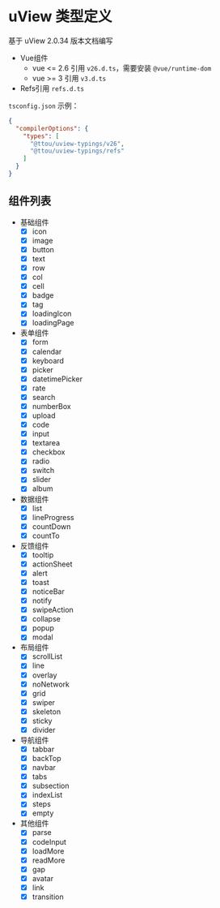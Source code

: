 # uView 类型定义

基于 uView 2.0.34 版本文档编写

- Vue组件
  - vue <= 2.6 引用 `v26.d.ts`，需要安装 `@vue/runtime-dom`
  - vue >= 3 引用 `v3.d.ts`
- Refs引用 `refs.d.ts`

`tsconfig.json` 示例：

```json
{
  "compilerOptions": {
    "types": [
      "@ttou/uview-typings/v26",
      "@ttou/uview-typings/refs"
    ]
  }
}
```

## 组件列表

- 基础组件
  - [x] icon
  - [x] image
  - [x] button
  - [x] text
  - [x] row
  - [x] col
  - [x] cell
  - [x] badge
  - [x] tag
  - [x] loadingIcon
  - [x] loadingPage
- 表单组件
  - [x] form
  - [x] calendar
  - [x] keyboard
  - [x] picker
  - [x] datetimePicker
  - [x] rate
  - [x] search
  - [x] numberBox
  - [x] upload
  - [x] code
  - [x] input
  - [x] textarea
  - [x] checkbox
  - [x] radio
  - [x] switch
  - [x] slider
  - [x] album
- 数据组件
  - [x] list
  - [x] lineProgress
  - [x] countDown
  - [x] countTo
- 反馈组件
  - [x] tooltip
  - [x] actionSheet
  - [x] alert
  - [x] toast
  - [x] noticeBar
  - [x] notify
  - [x] swipeAction
  - [x] collapse
  - [x] popup
  - [x] modal
- 布局组件
  - [x] scrollList
  - [x] line
  - [x] overlay
  - [x] noNetwork
  - [x] grid
  - [x] swiper
  - [x] skeleton
  - [x] sticky
  - [x] divider
- 导航组件
  - [x] tabbar
  - [x] backTop
  - [x] navbar
  - [x] tabs
  - [x] subsection
  - [x] indexList
  - [x] steps
  - [x] empty
- 其他组件
  - [x] parse
  - [x] codeInput
  - [x] loadMore
  - [x] readMore
  - [x] gap
  - [x] avatar
  - [x] link
  - [x] transition
